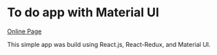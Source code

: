 
# To do app with Material UI

[Online Page](https://material-todo.netlify.app/)

This simple app was build using React.js, React-Redux, and Material UI.
